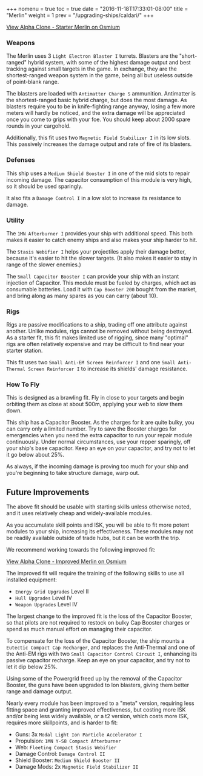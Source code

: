 +++
nomenu = true
toc = true
date = "2016-11-18T17:33:01-08:00"
title = "Merlin"
weight = 1
prev = "/upgrading-ships/caldari/"
+++

<object type="image/svg+xml" data="https://o.smium.org/api/convert/118493/svg/118493-alpha-clone---starter-merlin.svg?privatetoken=5553736800737951744"><a href="https://o.smium.org/loadout/private/118493/5553736800737951744">View Alpha Clone - Starter Merlin on Osmium</a></object>

### Weapons

The Merlin uses 3 `Light Electron Blaster I` turrets.
Blasters are the "short-ranged" hybrid system, with some of the highest damage output 
and best tracking against small targets in the game.  In exchange, they are the shortest-ranged
weapon system in the game, being all but useless outside of point-blank range.

The blasters are loaded with `Antimatter Charge S` ammunition.
Antimatter is the shortest-ranged basic hybrid charge, but does the most damage.
As blasters require you to be in knife-fighting range anyway,
losing a few more meters will hardly be noticed,
and the extra damage will be appreciated once you come to grips with your foe.
You should keep about 2000 spare rounds in your cargohold.

Additionally, this fit uses two `Magnetic Field Stabilizer I` in its low slots.
This passively increases the damage output and rate of fire of its blasters.

### Defenses

This ship uses a `Medium Shield Booster I` in one of the mid slots to repair incoming damage.
The capacitor consumption of this module is very high, so it should be used sparingly.

It also fits a `Damage Control I` in a low slot to increase its resistance to damage.

### Utility

The `1MN Afterburner I` provides your ship with additional speed. This both makes it easier to
catch enemy ships and also makes your ship harder to hit.

The `Stasis Webifier I` helps your projectiles apply their damage better, because it's easier to hit
the slower targets. (It also makes it easier to stay in range of the slower enemies.)

The `Small Capacitor Booster I` can provide your ship with an instant injection of Capacitor.
This module must be fueled by charges, which act as consumable batteries.  Load it with 
`Cap Booster 200` bought from the market, and bring along as many spares as you can carry (about 10).

### Rigs

Rigs are passive modifications to a ship, trading off one attribute against another.
Unlike modules, rigs cannot be removed without being destroyed. 
As a starter fit, this fit makes limited use of rigging, since many "optimal" rigs
are often relatively expensive and may be difficult to find near your starter station.

This fit uses two `Small Anti-EM Screen Reinforcer I` and one `Small Anti-Thermal Screen Reinforcer I`
to increase its shields' damage resistance.

### How To Fly

This is designed as a brawling fit.  Fly in close to your targets
and begin orbiting them as close at about 500m, applying your web to slow them down.

This ship has a Capacitor Booster.  As the charges for it are quite bulky,
you can carry only a limited number.  Try to save the Booster charges for emergencies
when you need the extra capacitor to run your repair module continuously. 
Under normal circumstances, use your repper sparingly, off your ship's base capacitor.
Keep an eye on your capacitor, and try not to let it go below about 25%.

As always, if the incoming damage is proving too much for your ship
and you're beginning to take structure damage, warp out.

## Future Improvements

The above fit should be usable with starting skills unless otherwise noted,
and it uses relatively cheap and widely-available modules.  

As you accumulate skill points and ISK, you will be able to fit more potent
modules to your ship, increasing its effectiveness.  These modules may not be
readily available outside of trade hubs, but it can be worth the trip.

We recommend working towards the following improved fit:

<object type="image/svg+xml" data="https://o.smium.org/api/convert/118494/svg/118494-alpha-clone---improved-merlin.svg?privatetoken=1249520022083076096"><a href="https://o.smium.org/loadout/private/118494/1249520022083076096">View Alpha Clone - Improved Merlin on Osmium</a></object>

The improved fit will require the training of the following skills to use all installed equipment:

* `Energy Grid Upgrades` Level II
* `Hull Upgrades` Level IV
* `Weapon Upgrades` Level IV

The largest change to the improved fit is the loss of the Capacitor Booster,
so that pilots are not required to restock on bulky Cap Booster charges or spend
as much manual effort on managing their capacitor.

To compensate for the loss of the Capacitor Booster, the ship mounts a `Eutectic Compact Cap Recharger`,
and replaces the Anti-Thermal and one of the Anti-EM rigs with two `Small Capacitor Control Circuit I`, enhancing its passive capacitor recharge.  Keep an eye on your capacitor, and try
not to let it dip below 25%.

Using some of the Powergrid freed up by the removal of the Capacitor Booster,
the guns have been upgraded to Ion blasters, giving them better range and damage output.

Nearly every module has been improved to a "meta" version, requiring less fitting space
and granting improved effectiveness, but costing more ISK and/or being less widely available,
or a t2 version, which costs more ISK, requires more skillpoints, and is harder to fit:

 * Guns: 3x `Modal Light Ion Particle Accelerator I`
 * Propulsion: `1MN Y-S8 Compact Afterburner`
 * Web: `Fleeting Compact Stasis Webifier`
 * Damage Control: `Damage Control II`
 * Shield Booster: `Medium Shield Booster II`
 * Damage Mods: 2x `Magnetic Field Stabilizer II`